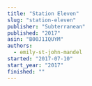 ```yaml
---
title: "Station Eleven"
slug: "station-eleven"
publisher: "Subterranean"
published: "2017"
asin: "B00J1IQUYM"
authors:
  - emily-st-john-mandel
started: "2017-07-10"
start_year: "2017"
finished: ""
---
```

